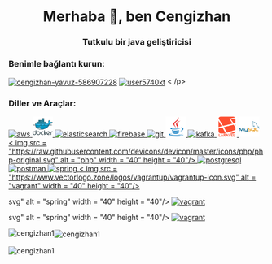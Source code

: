 <h1 align="center">Merhaba 👋, ben Cengizhan</h1>
<h3 align="center">Tutkulu bir java geliştiricisi</h3>

<h3 align="left">Benimle bağlantı kurun:</h3 >
<p align = "left">
<a href = "https://linkedin.com/in/cengizhan-yavuz-586907228" target = "blank"><img align = "center" src = "https:// raw.githubusercontent.com/rahuldkjain/github-profile-readme-generator/master/src/images/icons/Social/linked-in-alt.svg" alt = "cengizhan-yavuz-586907228" height = "30" genişlik = "40" /></a>
<a href = "https://www.leetcode.com/user5740kt" target = "blank"><img align = "center" src = "https://raw.githubusercontent. com/rahuldkjain/github-profile-readme-generator/master/src/images/icons/Social/leet-code.svg" alt = "user5740kt" height = "30" genişlik = "40" /></a>
< /p>

<h3 align="left">Diller ve Araçlar:</h3>
<p align = "left"> <a href = "https://aws.amazon.com" target = "_blank" rel = "noreferrer"> <img src = "https://raw.githubusercontent.com/devicons /devicon/master/icons/amazonwebservices/amazonwebservices-original-wordmark.svg" alt = "aws" width = "40" height = "40"/> </a> <a href = "https://www.docker .com/" target = "_blank" rel = "noreferrer"> <img src = "https://raw.githubusercontent.com/devicons/devicon/master/icons/docker/docker-original-wordmark.svg" alt= "docker" width = "40" height = "40"/> </a> <a href = "https://www.elastic.co" target = "_blank" rel = "noreferrer"> <img src = " https://www.vectorlogo.zone/logos/elastic/elastic-icon.svg" alt = "elasticsearch" width = "40" height = "40"/> </a> <a href = "https:// firebase.google.com/" target = "_blank" rel = "noreferrer"> <img src = "https://www.vectorlogo.zone/logos/firebase/firebase-icon.svg" alt = "firebase" width= "40" yükseklik = "40"/> </a> <a href = "https://git-scm.com/" target = "_blank" rel = "noreferrer"> <img src = "https:// www.vectorlogo.zone/logos/git-scm/git-scm-icon.svg" alt = "git" width = "40" height = "40"/> </a> <a href = "https:// www.java.com" target = "_blank" rel = "noreferrer"> <img src = "https://raw.githubusercontent.com/devicons/devicon/master/icons/java/java-original.svg" alt= "java" width = "40" height = "40"/> </a> <a href = "https://kafka.apache.org/" target = "_blank" rel = "noreferrer"> <img src= "https://www.vectorlogo.zone/logos/apache_kafka/apache_kafka-icon.svg" alt="kafka" width="40" height="40"/> </a> <a href="https:/ /laravel.com/" target = "_blank" rel = "noreferrer"> <img src = "https://raw.githubusercontent.com/devicons/devicon/master/icons/laravel/laravel-plain-wordmark.svg" alt = "laravel" width = "40" height = "40"/> </a> <a href = "https://www.mysql.com/" target = "_blank" rel = "noreferrer"> <img src = "https://raw.githubusercontent.com/devicons/devicon/master/icons/mysql/mysql-original-wordmark.svg" alt = "mysql" width = "40" height = "40"/> </a> <a href = "https://www.php.net" target = "_blank" rel = "noreferrer"> < img src = "https://raw.githubusercontent.com/devicons/devicon/master/icons/php/php-original.svg" alt = "php" width = "40" height = "40"/> </a > <a href = "https://www.postgresql.org" target = "_blank" rel = "noreferrer"> <img src = "https://raw.githubusercontent.com/devicons/devicon/master/icons/ postgresql/postgresql-original-wordmark.svg" alt = "postgresql" width = "40" height = "40"/> </a> <a href = "https://postman.com" target = "_blank" rel ="noreferrer"> <img src = "https://www.vectorlogo.zone/logos/getpostman/getpostman-icon.svg" alt = "postman" width = "40" height = "40"/> </a > <a href = "https://spring.io/" target = "_blank" rel = "noreferrer"> <img src = "https://www.vectorlogo.zone/logos/springio/springio-icon.svg " alt = "spring" width = "40" height = "40"/> </a> <a href = "https://www.vagrantup.com/" target = "_blank" rel = "noreferrer"> < img src = "https://www.vectorlogo.zone/logos/vagrantup/vagrantup-icon.svg" alt = "vagrant" width = "40" height = "40"/> </a> </p>svg" alt = "spring" width = "40" height = "40"/> </a> <a href = "https://www.vagrantup.com/" target = "_blank" rel = "noreferrer"> <img src = "https://www.vectorlogo.zone/logos/vagrantup/vagrantup-icon.svg" alt = "vagrant" width = "40" height = "40"/> </a> </p>svg" alt = "spring" width = "40" height = "40"/> </a> <a href = "https://www.vagrantup.com/" target = "_blank" rel = "noreferrer"> <img src = "https://www.vectorlogo.zone/logos/vagrantup/vagrantup-icon.svg" alt = "vagrant" width = "40" height = "40"/> </a> </p>

<p><img align = "left" src = "https://github-readme-stats.vercel.app/api/top-langs?username=cengizhan1&show_icons=true&locale=en&layout=compact" alt = "cengizhan1" /> </p>

<p> <img align = "center" src = "https://github-readme-stats.vercel.app/api?username=cengizhan1&show_icons=true&locale=en" alt = "cengizhan1" /> </p>

<p><img align = "center" src = "https://github-readme-streak-stats.herokuapp.com/?user=cengizhan1&" alt = "cengizhan1" /></p>

